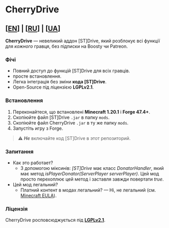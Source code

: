 # CherryDrive

## **[[EN](https://github.com/OneTester250376/CherryDrive/blob/master/README.md)]** | **[[RU](https://github.com/OneTester250376/CherryDrive/blob/master/README.RU.md)]** | **[[UA](https://github.com/OneTester250376/CherryDrive/blob/master/README.UA.md)]**

**CherryDrive** — невеликий аддон [ST]Drive, який розблокує всі функції для *кожного* гравця, без підписки на Boosty чи Patreon.

### Фічі
- Повний доступ до функцій [ST]Drive для всіх гравців.
- просте встановлення.
- Легка інтеграція без зміни **кода [ST]Drive**.
- Open-Source під ліцензією **LGPLv2.1**.

### Встановлення
1. Переконайтеся, що встановлені **Minecraft 1.20.1** і **Forge 47.4+**.
2. Скопіюйте файл [ST]Drive `.jar` в папку `mods`.
3. Скопіюйте файл CherryDrive `.jar` в ту же папку `mods`.
4. Запустіть игру з Forge.

> ⚠️ ***Не*** включайте код [ST]Drive в этот репозиторий.

### Запитання
- Как это работает?
    - З допомогою міксинів: *[ST]Drive* має класс *DonatorHandler*, який має метод *isPlayerDonator(ServerPlayer serverPlayer)*. Цей мод просто перехоплює цей метод і заставля завжди повертати *true*.
- Цей мод легальний?
    - Платний контент в модах легальний? — Ні, не легальний (см. [Minecraft EULA](https://www.minecraft.net/ru-ru/eula)).

### Ліцензія
CherryDrive росповсюджується під **[LGPLv2.1](https://www.gnu.org/licenses/old-licenses/lgpl-2.1.html)**.

